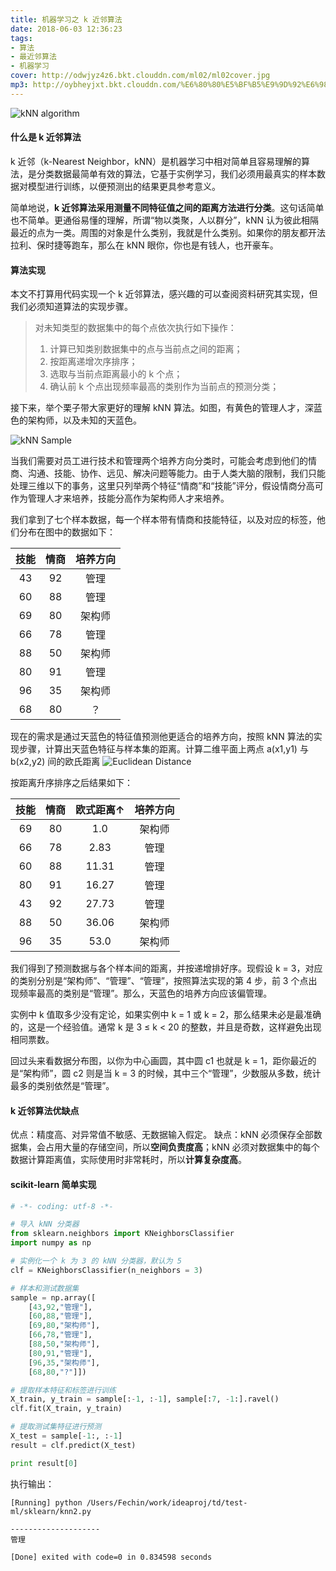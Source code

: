 ```yaml
---
title: 机器学习之 k 近邻算法
date: 2018-06-03 12:36:23
tags:
- 算法
- 最近邻算法
- 机器学习
cover: http://odwjyz4z6.bkt.clouddn.com/ml02/ml02cover.jpg
mp3: http://oybheyjxt.bkt.clouddn.com/%E6%80%80%E5%BF%B5%E9%9D%92%E6%98%A5.mp3
---
```

![kNN algorithm](http://odwjyz4z6.bkt.clouddn.com/ml02/knnheader.png)

#### 什么是 k 近邻算法
k 近邻（k-Nearest Neighbor，kNN）是机器学习中相对简单且容易理解的算法，是分类数据最简单有效的算法，它基于实例学习，我们必须用最真实的样本数据对模型进行训练，以便预测出的结果更具参考意义。

简单地说，**k 近邻算法采用测量不同特征值之间的距离方法进行分类**。这句话简单也不简单。更通俗易懂的理解，所谓“物以类聚，人以群分”，kNN 认为彼此相隔最近的点为一类。周围的对象是什么类别，我就是什么类别。如果你的朋友都开法拉利、保时捷等跑车，那么在 kNN 眼你，你也是有钱人，也开豪车。

#### 算法实现
本文不打算用代码实现一个 k 近邻算法，感兴趣的可以查阅资料研究其实现，但我们必须知道算法的实现步骤。
> 对未知类型的数据集中的每个点依次执行如下操作：
> 1. 计算已知类别数据集中的点与当前点之间的距离；
> 2. 按距离递增次序排序；
> 3. 选取与当前点距离最小的 k 个点；
> 4. 确认前 k 个点出现频率最高的类别作为当前点的预测分类；

接下来，举个栗子带大家更好的理解 kNN 算法。如图，有黄色的管理人才，深蓝色的架构师，以及未知的天蓝色。

![kNN Sample](http://odwjyz4z6.bkt.clouddn.com/ml02/kNNsample.jpg)

当我们需要对员工进行技术和管理两个培养方向分类时，可能会考虑到他们的情商、沟通、技能、协作、远见、解决问题等能力。由于人类大脑的限制，我们只能处理三维以下的事务，这里只列举两个特征“情商”和“技能”评分，假设情商分高可作为管理人才来培养，技能分高作为架构师人才来培养。

我们拿到了七个样本数据，每一个样本带有情商和技能特征，以及对应的标签，他们分布在图中的数据如下：

| 技能 | 情商 | 培养方向 |
| :---:|:----:|:-------: |
| 43   | 92   |  管理    |
| 60   | 88   |  管理    |
| 69   | 80   |  架构师  |
| 66   | 78   |  管理    |
| 88   | 50   |  架构师  |
| 80   | 91   |  管理    |
| 96   | 35   |  架构师  |
| 68   | 80   |  ？      |


现在的需求是通过天蓝色的特征值预测他更适合的培养方向，按照 kNN 算法的实现步骤，计算出天蓝色特征与样本集的距离。计算二维平面上两点 a(x1,y1) 与 b(x2,y2) 间的欧氏距离
![Euclidean Distance](http://odwjyz4z6.bkt.clouddn.com/ml02/EuclideanDistanceGraphic01.jpg)

按距离升序排序之后结果如下：

| 技能 | 情商 | 欧式距离↑ | 培养方向 |
| :---:|:----:|:----:|:-------: |
| 69   | 80   | 1.0   |  架构师  |
| 66   | 78   | 2.83   |  管理    |
| 60   | 88   | 11.31   |  管理    |
| 80   | 91   | 16.27   |  管理    |
| 43   | 92   | 27.73   |  管理    |
| 88   | 50   | 36.06   |  架构师  |
| 96   | 35   | 53.0   |  架构师  |


我们得到了预测数据与各个样本间的距离，并按递增排好序。现假设 k = 3，对应的类别分别是“架构师”、“管理”、“管理”，按照算法实现的第 4 步，前 3 个点出现频率最高的类别是“管理”。那么，天蓝色的培养方向应该偏管理。

实例中 k 值取多少没有定论，如果实例中 k = 1 或 k = 2，那么结果未必是最准确的，这是一个经验值。通常 k 是 3 ≤ k < 20 的整数，并且是奇数，这样避免出现相同票数。

回过头来看数据分布图，以你为中心画圆，其中圆 c1 也就是 k = 1，距你最近的是“架构师”，圆 c2 则是当 k = 3 的时候，其中三个“管理”，少数服从多数，统计最多的类别依然是“管理”。

#### k 近邻算法优缺点
优点：精度高、对异常值不敏感、无数据输入假定。
缺点：kNN 必须保存全部数据集，会占用大量的存储空间，所以**空间负责度高**；kNN 必须对数据集中的每个数据计算距离值，实际使用时非常耗时，所以**计算复杂度高**。


#### scikit-learn 简单实现
```python
# -*- coding: utf-8 -*-

# 导入 kNN 分类器
from sklearn.neighbors import KNeighborsClassifier
import numpy as np

# 实例化一个 k 为 3 的 kNN 分类器，默认为 5
clf = KNeighborsClassifier(n_neighbors = 3)

# 样本和测试数据集
sample = np.array([
    [43,92,"管理"],
    [60,88,"管理"],
    [69,80,"架构师"],
    [66,78,"管理"],
    [88,50,"架构师"],
    [80,91,"管理"],
    [96,35,"架构师"],
    [68,80,"?"]])

# 提取样本特征和标签进行训练
X_train, y_train = sample[:-1, :-1], sample[:7, -1:].ravel()
clf.fit(X_train, y_train)

# 提取测试集特征进行预测
X_test = sample[-1:, :-1]
result = clf.predict(X_test)

print result[0]
```
执行输出：
```
[Running] python /Users/Fechin/work/ideaproj/td/test-ml/sklearn/knn2.py

--------------------
管理

[Done] exited with code=0 in 0.834598 seconds
```
